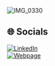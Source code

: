 
![IMG_0330](https://github.com/Braveyyy/Braveyyy/assets/47926349/cd9791dc-1d1b-43fa-a90b-77b04137ea13)

## 🌐 Socials
[![LinkedIn](https://img.shields.io/badge/LinkedIn-%230077B5.svg?logo=linkedin&logoColor=white)](https://www.linkedin.com/in/aaouaj/) <br>
[![Webpage](https://img.shields.io/badge/Portfolio%20Website-blue?logo=github)](https://braveyyy.github.io/webpage/)

